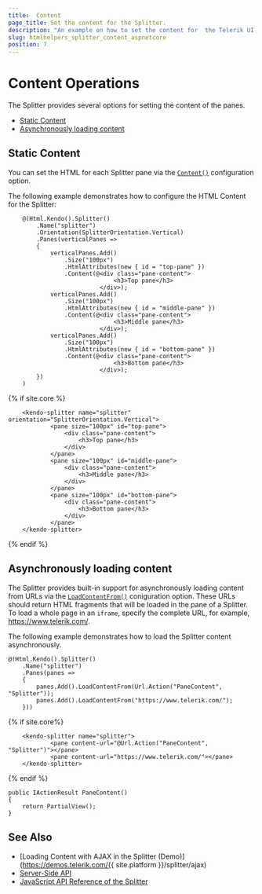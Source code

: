 ```yaml
---
title:  Content
page_title: Set the content for the Splitter.
description: "An example on how to set the content for  the Telerik UI Splitter component for {{ site.framework }}."
slug: htmlhelpers_splitter_content_aspnetcore
position: 7
---
```


# Content Operations

The Splitter provides several options for setting the content of the panes.
* [Static Content](#static-content)
* [Asynchronously loading content](#asynchronously-loading-content)

## Static Content

You can set the HTML for each Splitter pane via the [`Content()`](/api/kendo.mvc.ui.fluent/splitterpanebuilder#contentsystemaction) configuration option.

The following example demonstrates how to configure the HTML Content for the Splitter:

```HtmlHelper
    @(Html.Kendo().Splitter()
        .Name("splitter")
        .Orientation(SplitterOrientation.Vertical)
        .Panes(verticalPanes =>
        {
            verticalPanes.Add()
                .Size("100px")
                .HtmlAttributes(new { id = "top-pane" })
                .Content(@<div class="pane-content">
                              <h3>Top pane</h3>
                          </div>);
            verticalPanes.Add()
                .Size("100px")
                .HtmlAttributes(new { id = "middle-pane" })
                .Content(@<div class="pane-content">
                              <h3>Middle pane</h3>
                          </div>);
            verticalPanes.Add()
                .Size("100px")
                .HtmlAttributes(new { id = "bottom-pane" })
                .Content(@<div class="pane-content">
                              <h3>Bottom pane</h3>
                          </div>);
        })
    )
```
{% if site.core %}
```TagHelper
    <kendo-splitter name="splitter" orientation="SplitterOrientation.Vertical">
            <pane size="100px" id="top-pane">
                <div class="pane-content">
                    <h3>Top pane</h3>
                </div>
            </pane>
            <pane size="100px" id="middle-pane">
                <div class="pane-content">
                    <h3>Middle pane</h3>
                </div>
            </pane>
            <pane size="100px" id="bottom-pane">
                <div class="pane-content">
                    <h3>Bottom pane</h3>
                </div>
            </pane>
    </kendo-splitter>
```
{% endif %}

## Asynchronously loading content

The Splitter provides built-in support for asynchronously loading content from URLs via the [`LoadContentFrom()`](/api/kendo.mvc.ui.fluent/splitterpanebuilder#loadcontentfromsystemstring) coniguration option. These URLs should return HTML fragments that will be loaded in the pane of a Splitter. To load a whole page in an `iframe`, specify the complete URL, for example, https://www.telerik.com/.

The following example demonstrates how to load the Splitter content asynchronously.

```HtmlHelper
@(Html.Kendo().Splitter()
    .Name("splitter")
    .Panes(panes =>
    {
        panes.Add().LoadContentFrom(Url.Action("PaneContent", "Splitter"));
        panes.Add().LoadContentFrom("https://www.telerik.com/");
    }))
```
{% if site.core%}
```TagHelper
    <kendo-splitter name="splitter">
            <pane content-url="@Url.Action("PaneContent", "Splitter")"></pane>
            <pane content-url="https://www.telerik.com/"></pane>
    </kendo-splitter>
```
{% endif %}
```Controller
public IActionResult PaneContent()
{
    return PartialView();
}
```

## See Also

* [Loading Content with AJAX in the Splitter (Demo)](https://demos.telerik.com/{{ site.platform }}/splitter/ajax)
* [Server-Side API](/api/splitter)
* [JavaScript API Reference of the Splitter](/api/javascript/ui/splitter)
